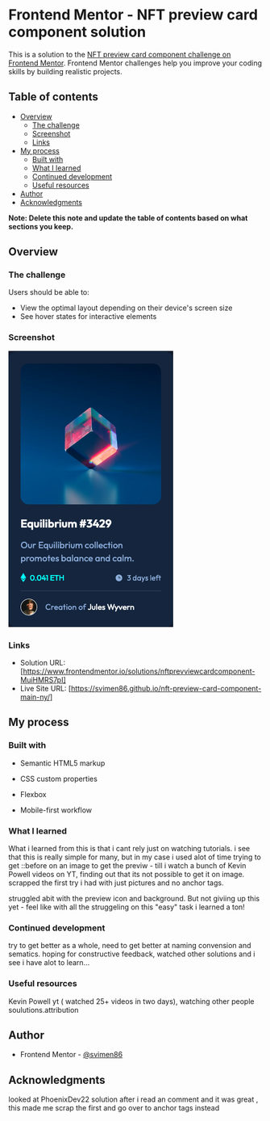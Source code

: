# Frontend Mentor - NFT preview card component solution

This is a solution to the [NFT preview card component challenge on Frontend Mentor](https://www.frontendmentor.io/challenges/nft-preview-card-component-SbdUL_w0U). Frontend Mentor challenges help you improve your coding skills by building realistic projects.

## Table of contents

- [Overview](#overview)
  - [The challenge](#the-challenge)
  - [Screenshot](#screenshot)
  - [Links](#links)
- [My process](#my-process)
  - [Built with](#built-with)
  - [What I learned](#what-i-learned)
  - [Continued development](#continued-development)
  - [Useful resources](#useful-resources)
- [Author](#author)
- [Acknowledgments](#acknowledgments)

**Note: Delete this note and update the table of contents based on what sections you keep.**

## Overview

### The challenge

Users should be able to:

- View the optimal layout depending on their device's screen size
- See hover states for interactive elements

### Screenshot

![](./images/Screenshot%202022-08-22%20at%2019-47-17%20Frontend%20Mentor%20NFT%20preview%20card%20component.png)

### Links

- Solution URL: [https://www.frontendmentor.io/solutions/nftprevviewcardcomponent-MuiHMRS7pI]
- Live Site URL: [https://svimen86.github.io/nft-preview-card-component-main-ny/]

## My process

### Built with

- Semantic HTML5 markup
- CSS custom properties
- Flexbox

- Mobile-first workflow

### What I learned

What i learned from this is that i cant rely just on watching tutorials.
i see that this is really simple for many, but in my case
i used alot of time trying to get ::before on an image to get the previw - till i watch a bunch of Kevin Powell videos on YT,
finding out that its not possible to get it on image. scrapped the first try i had with just pictures and no anchor tags.

struggled abit with the preview icon and background.
But not giviing up this yet - feel like with all the struggeling on this "easy" task i learned a ton!

### Continued development

try to get better as a whole, need to get better at naming convension and sematics.
hoping for constructive feedback,
watched other solutions and i see i have alot to learn...

### Useful resources

Kevin Powell yt ( watched 25+ videos in two days),
watching other people soulutions.attribution

## Author

- Frontend Mentor - [@svimen86](https://www.frontendmentor.io/profile/yourusername)

## Acknowledgments

looked at PhoenixDev22 solution after i read an comment and it was great , this made me scrap the first and go over to anchor tags instead
